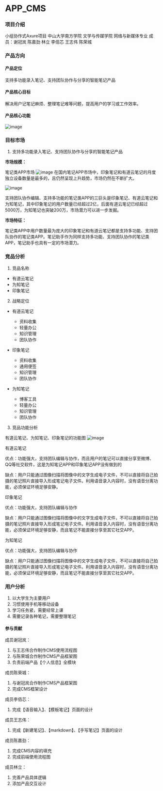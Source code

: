 # APP_CMS

### 项目介绍
小组协作式Axure项目
中山大学南方学院 文学与传媒学院 网络与新媒体专业
成员：谢冠岚 陈嘉劲 林立 李佰芯 王志伟 陈荣城

### 产品方向

#### 产品定位
支持多功能录入笔记、支持团队协作与分享的智能笔记产品
#### 产品核心目标
解决用户记笔记麻烦、整理笔记难等问题，提高用户的学习或工作效率。
#### 产品核心功能
![image](https://camo.githubusercontent.com/baf88b571c02bbc6712fda1dc302e1c5bada6434/68747470733a2f2f3639303234343935372e6769746875622e696f2f4150505f46696e616c2f2545372541432539342545382541452542302545352538412541392545362538392538422e706e67)


### 目标市场
1. 支持多功能录入笔记、支持团队协作与分享的智能笔记产品

**市场规模：**

笔记类APP市场
![image](https://690244957.github.io/APP_Final/%E7%AC%94%E8%AE%B0%E7%B1%BBAPP%E4%B8%A4%E5%A4%A7%E5%B7%A8%E5%A4%B4%E6%9C%88%E5%BA%A6%E7%8B%AC%E7%AB%8B%E8%AE%BE%E5%A4%87%E6%95%B0.png)
在国内笔记APP市场中，印象笔记和有道云笔记的月度独立设备数量是最多的，且仍然呈现上升趋势，市场仍然在不断扩大。


![image](https://690244957.github.io/APP_Final/%E7%AC%94%E8%AE%B0APP%E6%95%B0%E6%8D%AE%E5%88%86%E6%9E%90.jpg)

支持团队协作编辑、支持多功能的笔记类APP的三巨头是印象笔记、有道云笔记和为知笔记，其中印象笔记的用户数量已经超过2亿，后面有道云笔记已经超过5000万，为知笔记也突破200万，市场潜力可以进一步发掘。

**市场特征：**

笔记类APP中用户数量最为庞大的印象笔记和有道云笔记都是支持多功能、支持团队协作的笔记类APP。笔记助手作为同样支持多功能、支持团队协作的笔记类APP，笔记助手也具有一定的市场潜力。


### 竞品分析
1. 竞品名称
- 有道云笔记
- 为知笔记
- 印象笔记
2. 战略定位

- 有道云笔记
  - 资料收集
  - 轻量办公
  - 知识管理
  - 团队协作

- 印象笔记
  - 资料收集
  - 通用便签
  - 知识管理
  - 团队协作

- 为知笔记
  - 博客工具
  - 轻量办公
  - 知识管理
  - 团队协作

3. 竞品功能分析

有道云笔记、为知笔记、印象笔记的功能图
![image](https://690244957.github.io/APP_Final/%E5%9B%A2%E9%98%9F%E5%8D%8F%E4%BD%9C%E7%AC%94%E8%AE%B0%E7%B1%BBAPP.png)

有道云笔记

优点：功能强大，支持团队编辑与协作，而且用户的笔记可以直接分享至微博、QQ等社交软件，这是为知笔记APP和印象笔记APP没有做到的

缺点：用户只能通过图像扫描将图像中的文字生成电子文件，不可以直接将自己拍摄的笔记照片直接导入形成笔记电子文件。利用语音录入内容时，没有语音分离功能，必须保证环境足够安静。

印象笔记

优点：功能强大，支持团队编辑与协作

缺点：用户只能通过图像扫描将图像中的文字生成电子文件，不可以直接将自己拍摄的笔记照片直接导入形成笔记电子文件。利用语音录入内容时，没有语音分离功能，必须保证环境足够安静，而且笔记不能直接分享至其它社交APP。

为知笔记

优点：功能强大，支持团队编辑与协作

缺点：用户只能通过图像扫描将图像中的文字生成电子文件，不可以直接将自己拍摄的笔记照片直接导入形成笔记电子文件。利用语音录入内容时，没有语音分离功能，必须保证环境足够安静，而且笔记不能直接分享至其它社交APP。


### 用户分析  
1. 以大学生为主要用户
2. 习惯使用手机等移动设备
3. 学习任务紧，需要经常上课
4. 需要记录各种笔记，需要整理笔记

#### 参与贡献
成员谢冠岚：  
1. 与王志伟合作制作CMS使用流程图
2. 与陈荣城合作制作CMS产品框架图
3. 负责前端产品【个人信息】全模块


成员陈荣城：
1. 与谢冠岚合作制作CMS产品框架图
2. 完成CMS框架设计

成员李佰芯：
1. 完成【语音输入】、【模板笔记】页面的设计

成员王志伟：
1. 完成【新建笔记】、【markdown】、【手写笔记】页面的设计

成员陈嘉劲：
1. 完成CMS内容的填充
2. 完成前端使用流程图

成员林立：
1. 完善产品具体逻辑
2. 添加产品交互设计

